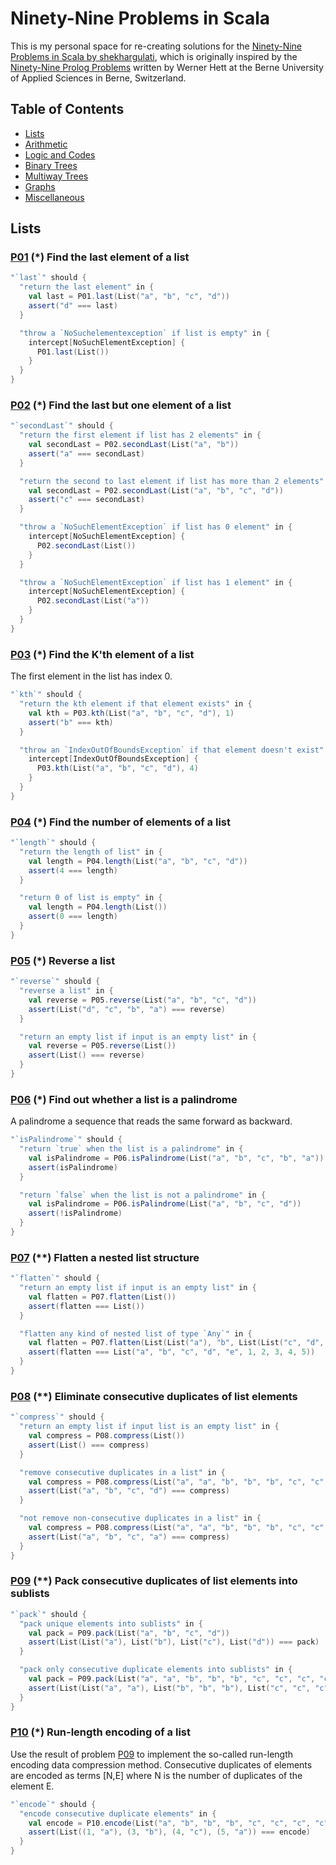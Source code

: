 # Ninety-Nine Problems in Scala

This is my personal space for re-creating solutions for the [Ninety-Nine Problems in Scala by shekhargulati](https://github.com/shekhargulati/99-problems/tree/master/scala), which is originally inspired by the [Ninety-Nine Prolog Problems](https://sites.google.com/site/prologsite/prolog-problems) written by Werner Hett at the Berne University of Applied Sciences in Berne, Switzerland.

## Table of Contents

* [Lists](#lists)
* [Arithmetic](#arithmetic)
* [Logic and Codes](#logic-and-codes)
* [Binary Trees](#binary-trees)
* [Multiway Trees](#multiway-trees)
* [Graphs](#graphs)
* [Miscellaneous](#miscellaneous)

## Lists

### [P01](https://github.com/TrucHLe/99-problems/blob/master/core/src/main/scala/com/ninetynineProblems/list/P01.scala) **(*) Find the last element of a list**

```scala
"`last`" should {
  "return the last element" in {
    val last = P01.last(List("a", "b", "c", "d"))
    assert("d" === last)
  }

  "throw a `NoSuchelementexception` if list is empty" in {
    intercept[NoSuchElementException] {
      P01.last(List())
    }
  }
}
``` 

### [P02](https://github.com/TrucHLe/99-problems/blob/master/core/src/main/scala/com/ninetynineProblems/list/P02.scala) **(*) Find the last but one element of a list**

```scala
"`secondLast`" should {
  "return the first element if list has 2 elements" in {
    val secondLast = P02.secondLast(List("a", "b"))
    assert("a" === secondLast)
  }

  "return the second to last element if list has more than 2 elements" in {
    val secondLast = P02.secondLast(List("a", "b", "c", "d"))
    assert("c" === secondLast)
  }

  "throw a `NoSuchElementException` if list has 0 element" in {
    intercept[NoSuchElementException] {
      P02.secondLast(List())
    }
  }

  "throw a `NoSuchElementException` if list has 1 element" in {
    intercept[NoSuchElementException] {
      P02.secondLast(List("a"))
    }
  }
}
```

### [P03](https://github.com/TrucHLe/99-problems/blob/master/core/src/main/scala/com/ninetynineProblems/list/P03.scala) **(*) Find the K'th element of a list**
The first element in the list has index 0.

```scala
"`kth`" should {
  "return the kth element if that element exists" in {
    val kth = P03.kth(List("a", "b", "c", "d"), 1)
    assert("b" === kth)
  }

  "throw an `IndexOutOfBoundsException` if that element doesn't exist" in {
    intercept[IndexOutOfBoundsException] {
      P03.kth(List("a", "b", "c", "d"), 4)
    }
  }
}
```

### [P04](https://github.com/TrucHLe/99-problems/blob/master/core/src/main/scala/com/ninetynineProblems/list/P04.scala) **(*) Find the number of elements of a list**

```scala
"`length`" should {
  "return the length of list" in {
    val length = P04.length(List("a", "b", "c", "d"))
    assert(4 === length)
  }

  "return 0 of list is empty" in {
    val length = P04.length(List())
    assert(0 === length)
  }
}
```

### [P05](https://github.com/TrucHLe/99-problems/blob/master/core/src/main/scala/com/ninetynineProblems/list/P05.scala) **(*) Reverse a list**

```scala
"`reverse`" should {
  "reverse a list" in {
    val reverse = P05.reverse(List("a", "b", "c", "d"))
    assert(List("d", "c", "b", "a") === reverse)
  }

  "return an empty list if input is an empty list" in {
    val reverse = P05.reverse(List())
    assert(List() === reverse)
  }
}
```

### [P06](https://github.com/TrucHLe/99-problems/blob/master/core/src/main/scala/com/ninetynineProblems/list/P06.scala) **(*) Find out whether a list is a palindrome**
A palindrome a sequence that reads the same forward as backward.

```scala
"`isPalindrome`" should {
  "return `true` when the list is a palindrome" in {
    val isPalindrome = P06.isPalindrome(List("a", "b", "c", "b", "a"))
    assert(isPalindrome)
  }

  "return `false` when the list is not a palindrome" in {
    val isPalindrome = P06.isPalindrome(List("a", "b", "c", "d"))
    assert(!isPalindrome)
  }
}
```

### [P07](https://github.com/TrucHLe/99-problems/blob/master/core/src/main/scala/com/ninetynineProblems/list/P07.scala) **(\*\*) Flatten a nested list structure**

```scala
"`flatten`" should {
  "return an empty list if input is an empty list" in {
    val flatten = P07.flatten(List())
    assert(flatten === List())
  }

  "flatten any kind of nested list of type `Any`" in {
    val flatten = P07.flatten(List(List("a"), "b", List(List("c", "d", List("e"))), List(1, List(2, List(3, List(4, List(5)))))))
    assert(flatten === List("a", "b", "c", "d", "e", 1, 2, 3, 4, 5))
  }
}
```

### [P08](https://github.com/TrucHLe/99-problems/blob/master/core/src/main/scala/com/ninetynineProblems/list/P08.scala) **(\*\*) Eliminate consecutive duplicates of list elements**

```scala
"`compress`" should {
  "return an empty list if input list is an empty list" in {
    val compress = P08.compress(List())
    assert(List() === compress)
  }

  "remove consecutive duplicates in a list" in {
    val compress = P08.compress(List("a", "a", "b", "b", "b", "c", "c", "c", "c", "d", "d", "d", "d", "d"))
    assert(List("a", "b", "c", "d") === compress)
  }

  "not remove non-consecutive duplicates in a list" in {
    val compress = P08.compress(List("a", "a", "b", "b", "b", "c", "c", "c", "c", "a", "a", "a", "a", "a"))
    assert(List("a", "b", "c", "a") === compress)
  }
}
```

### [P09](https://github.com/TrucHLe/99-problems/blob/master/core/src/main/scala/com/ninetynineProblems/list/P09.scala) **(\*\*) Pack consecutive duplicates of list elements into sublists**

```scala
"`pack`" should {
  "pack unique elements into sublists" in {
    val pack = P09.pack(List("a", "b", "c", "d"))
    assert(List(List("a"), List("b"), List("c"), List("d")) === pack)
  }

  "pack only consecutive duplicate elements into sublists" in {
    val pack = P09.pack(List("a", "a", "b", "b", "b", "c", "c", "c", "c", "d", "d", "d", "d", "d"))
    assert(List(List("a", "a"), List("b", "b", "b"), List("c", "c", "c", "c"), List("d", "d", "d", "d", "d")) === pack)
  }
}
```

### [P10](https://github.com/TrucHLe/99-problems/blob/master/core/src/main/scala/com/ninetynineProblems/list/P10.scala) **(*) Run-length encoding of a list**
Use the result of problem [P09](https://github.com/TrucHLe/99-problems/blob/master/core/src/main/scala/com/ninetynineProblems/list/P09.scala) to implement the so-called run-length encoding data compression method. Consecutive duplicates of elements are encoded as terms [N,E] where N is the number of duplicates of the element E.

```scala
"`encode`" should {
  "encode consecutive duplicate elements" in {
    val encode = P10.encode(List("a", "b", "b", "b", "c", "c", "c", "c", "a", "a", "a", "a", "a"))
    assert(List((1, "a"), (3, "b"), (4, "c"), (5, "a")) === encode)
  }
}
```